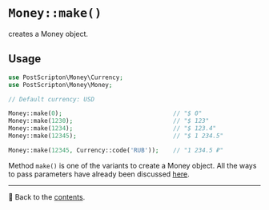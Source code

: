 # `Money::make()`
creates a Money object.

## Usage

```php
use PostScripton\Money\Currency;
use PostScripton\Money\Money;

// Default currency: USD

Money::make(0);                               // "$ 0"
Money::make(1230);                            // "$ 123"
Money::make(1234);                            // "$ 123.4"
Money::make(12345);                           // "$ 1 234.5"

Money::make(12345, Currency::code('RUB'));    // "1 234.5 ₽"
```

Method `make()` is one of the variants to create a Money object.
All the ways to pass parameters have already been discussed [here](/docs/01_usage/creating.md).

---

📌 Back to the [contents](/docs/04_money/README.md).
